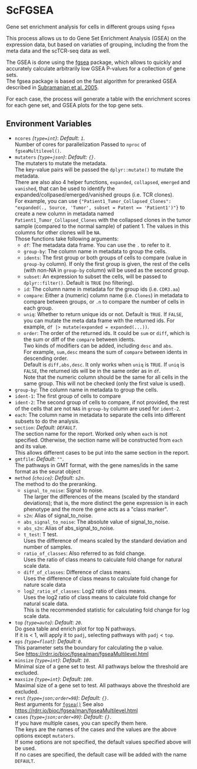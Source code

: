 # ScFGSEA

Gene set enrichment analysis for cells in different groups using `fgsea`

This process allows us to do Gene Set Enrichment Analysis (GSEA) on the expression data,
but based on variaties of grouping, including the from the meta data and the
scTCR-seq data as well.<br />

The GSEA is done using the
[fgsea](https://bioconductor.org/packages/release/bioc/html/fgsea.html) package,
which allows to quickly and accurately calculate arbitrarily low GSEA P-values
for a collection of gene sets.<br />
The fgsea package is based on the fast algorithm for preranked GSEA described in
[Subramanian et al. 2005](https://www.pnas.org/content/102/43/15545).<br />

For each case, the process will generate a table with the enrichment scores for
each gene set, and GSEA plots for the top gene sets.<br />

## Environment Variables

- `ncores` *(`type=int`)*: *Default: `1`*. <br />
    Number of cores for parallelization
    Passed to `nproc` of `fgseaMultilevel()`.<br />
- `mutaters` *(`type=json`)*: *Default: `{}`*. <br />
    The mutaters to mutate the metadata.<br />
    The key-value pairs will be passed the `dplyr::mutate()` to mutate the metadata.<br />
    There are also also 4 helper functions, `expanded`, `collapsed`, `emerged` and `vanished`, that can be used to identify the expanded/collpased/emerged/vanished groups (i.e. TCR clones).<br />
    For example, you can use `{"Patient1_Tumor_Collapsed_Clones": "expanded(., Source, 'Tumor', subset = Patent == 'Patient1')"}`
    to create a new column in metadata named `Patient1_Tumor_Collapsed_Clones`
    with the collapsed clones in the tumor sample (compared to the normal sample) of patient 1. The values in this columns for other clones will be `NA`.<br />
    Those functions take following arguments:<br />
    * `df`: The metadata data frame. You can use the `.` to refer to it.<br />
    * `group-by`: The column name in metadata to group the cells.<br />
    * `idents`: The first group or both groups of cells to compare (value in `group-by` column). If only the first group is given, the rest of the cells (with non-NA in `group-by` column) will be used as the second group.<br />
    * `subset`: An expression to subset the cells, will be passed to `dplyr::filter()`. Default is `TRUE` (no filtering).<br />
    * `id`: The column name in metadata for the group ids (i.e. `CDR3.aa`)
    * `compare`: Either a (numeric) column name (i.e. `Clones`) in metadata to compare between groups, or `.n` to compare the number of cells in each group.<br />
    * `uniq`: Whether to return unique ids or not. Default is `TRUE`. If `FALSE`, you can mutate the meta data frame with the returned ids. For example, `df |> mutate(expanded = expanded(...))`.<br />
    * `order`: The order of the returned ids. It could be `sum` or `diff`, which is the sum or diff of the `compare` between idents.<br />
    Two kinds of modifiers can be added, including `desc` and `abs`.<br />
    For example, `sum,desc` means the sum of `compare` between idents in descending order.<br />
    Default is `diff,abs,desc`. It only works when `uniq` is `TRUE`. If `uniq` is `FALSE`, the returned
    ids will be in the same order as in `df`.<br />
    Note that the numeric column should be the same for all cells in the same group. This will not be checked (only the first value is used).<br />
- `group-by`:
    The column name in metadata to group the cells.<br />
- `ident-1`:
    The first group of cells to compare
- `ident-2`:
    The second group of cells to compare, if not provided, the rest of the cells that are not `NA`s in `group-by` column are used for `ident-2`.<br />
- `each`:
    The column name in metadata to separate the cells into different subsets to do the analysis.<br />
- `section`: *Default: `DEFAULT`*. <br />
    The section name for the report. Worked only when `each` is not specified. Otherwise, the section name will be constructed from `each` and its value.<br />
    This allows different cases to be put into the same section in the report.<br />
- `gmtfile`: *Default: `""`*. <br />
    The pathways in GMT format, with the gene names/ids in the same format as the seurat object
- `method` *(`choice`)*: *Default: `s2n`*. <br />
    The method to do the preranking.<br />
    - `signal_to_noise`:
        Signal to noise.<br />
        The larger the differences of the means (scaled by the standard deviations);
        that is, the more distinct the gene expression is in each phenotype and the more the gene
        acts as a "class marker".<br />
    - `s2n`:
        Alias of signal_to_noise.<br />
    - `abs_signal_to_noise`:
        The absolute value of signal_to_noise.<br />
    - `abs_s2n`:
        Alias of abs_signal_to_noise.<br />
    - `t_test`:
        T test.<br />
        Uses the difference of means scaled by the standard deviation and number of samples.<br />
    - `ratio_of_classes`:
        Also referred to as fold change.<br />
        Uses the ratio of class means to calculate fold change for natural scale data.<br />
    - `diff_of_classes`:
        Difference of class means.<br />
        Uses the difference of class means to calculate fold change for nature scale data
    - `log2_ratio_of_classes`:
        Log2 ratio of class means.<br />
        Uses the log2 ratio of class means to calculate fold change for natural scale data.<br />
        This is the recommended statistic for calculating fold change for log scale data.<br />
- `top` *(`type=auto`)*: *Default: `20`*. <br />
    Do gsea table and enrich plot for top N pathways.<br />
    If it is < 1, will apply it to `padj`, selecting pathways with `padj` < `top`.<br />
- `eps` *(`type=float`)*: *Default: `0`*. <br />
    This parameter sets the boundary for calculating the p value.<br />
    See <https://rdrr.io/bioc/fgsea/man/fgseaMultilevel.html>
- `minsize` *(`type=int`)*: *Default: `10`*. <br />
    Minimal size of a gene set to test. All pathways below the threshold are excluded.<br />
- `maxsize` *(`type=int`)*: *Default: `100`*. <br />
    Maximal size of a gene set to test. All pathways above the threshold are excluded.<br />
- `rest` *(`type=json;order=98`)*: *Default: `{}`*. <br />
    Rest arguments for [`fgsea()`](https://rdrr.io/bioc/fgsea/man/fgsea.html)
    See also <https://rdrr.io/bioc/fgsea/man/fgseaMultilevel.html>
- `cases` *(`type=json;order=99`)*: *Default: `{}`*. <br />
    If you have multiple cases, you can specify them here.<br />
    The keys are the names of the cases and the values are the above options except `mutaters`.<br />
    If some options are not specified, the default values specified above will be used.<br />
    If no cases are specified, the default case will be added with the name `DEFAULT`.<br />

